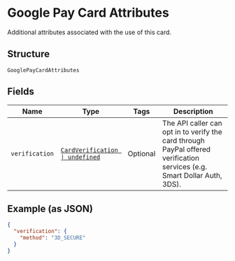 
# Google Pay Card Attributes

Additional attributes associated with the use of this card.

## Structure

`GooglePayCardAttributes`

## Fields

| Name | Type | Tags | Description |
|  --- | --- | --- | --- |
| `verification` | [`CardVerification \| undefined`](../../doc/models/card-verification.md) | Optional | The API caller can opt in to verify the card through PayPal offered verification services (e.g. Smart Dollar Auth, 3DS). |

## Example (as JSON)

```json
{
  "verification": {
    "method": "3D_SECURE"
  }
}
```

